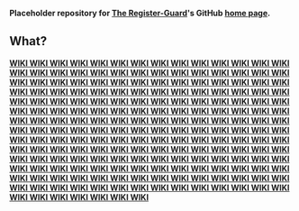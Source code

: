**Placeholder repository for [The Register-Guard](http://www.registerguard.com)'s GitHub [home page](http://registerguard.github.com/).**

## What?

**[WIKI WIKI WIKI WIKI WIKI WIKI WIKI WIKI WIKI WIKI WIKI WIKI WIKI WIKI WIKI WIKI WIKI WIKI WIKI WIKI WIKI WIKI WIKI WIKI WIKI WIKI WIKI WIKI WIKI WIKI WIKI WIKI WIKI WIKI WIKI WIKI WIKI WIKI WIKI WIKI WIKI WIKI WIKI WIKI WIKI WIKI WIKI WIKI WIKI WIKI WIKI WIKI WIKI WIKI WIKI WIKI WIKI WIKI WIKI WIKI WIKI WIKI WIKI WIKI WIKI WIKI WIKI WIKI WIKI WIKI WIKI WIKI WIKI WIKI WIKI WIKI WIKI WIKI WIKI WIKI WIKI WIKI WIKI WIKI WIKI WIKI WIKI WIKI WIKI WIKI WIKI WIKI WIKI WIKI WIKI WIKI WIKI WIKI WIKI WIKI WIKI WIKI WIKI WIKI WIKI WIKI WIKI WIKI WIKI WIKI WIKI WIKI WIKI WIKI WIKI WIKI WIKI WIKI WIKI WIKI WIKI WIKI WIKI WIKI WIKI WIKI WIKI WIKI WIKI WIKI WIKI WIKI WIKI WIKI WIKI WIKI WIKI WIKI WIKI WIKI WIKI WIKI WIKI WIKI WIKI WIKI WIKI WIKI WIKI WIKI WIKI WIKI WIKI WIKI WIKI WIKI WIKI WIKI WIKI WIKI WIKI WIKI WIKI WIKI WIKI WIKI WIKI WIKI WIKI WIKI WIKI WIKI WIKI WIKI WIKI WIKI WIKI WIKI WIKI WIKI WIKI WIKI WIKI WIKI WIKI WIKI WIKI WIKI WIKI WIKI WIKI WIKI WIKI WIKI WIKI WIKI WIKI WIKI WIKI WIKI WIKI WIKI WIKI](https://github.com/registerguard/registerguard.github.com/wiki)**
